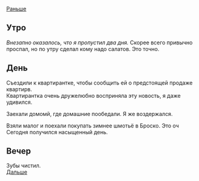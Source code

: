 [Раньше](2020.10.31.md)  
## Утро
*Внезапно оказалось, что я пропустил два дня.*
Скорее всего привычно проспал, но по утру сделал кому надо салатов. Это точно.
## День
Съездили к квартирантке, чтобы сообщить ей о предстоящей продаже квартирв.  
Квартирантка очень дружелюбно восприняла эту новость, я даже удивился.  

Заехали домомй, где домашние пообедали. Я же воздержался.

Взяли малог и поехали покупать зимнее шмотьё в Броско.
Это оч
Сегодня получился насыщенный день.
## Вечер
Зубы чистил.  
[Дальше](2020.11.02.md)